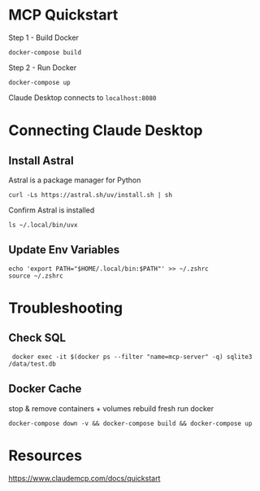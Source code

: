 # MCP Quickstart

Step 1 - Build Docker

```
docker-compose build
```


Step 2 - Run Docker

```
docker-compose up
```

Claude Desktop connects to ```localhost:8080```



# Connecting Claude Desktop

## Install Astral

Astral is a package manager for Python

```
curl -Ls https://astral.sh/uv/install.sh | sh
```

Confirm Astral is installed

```
ls ~/.local/bin/uvx
```

## Update Env Variables

```
echo 'export PATH="$HOME/.local/bin:$PATH"' >> ~/.zshrc
source ~/.zshrc
```






# Troubleshooting

## Check SQL

```
 docker exec -it $(docker ps --filter "name=mcp-server" -q) sqlite3 /data/test.db
```

## Docker Cache

stop & remove containers + volumes
rebuild fresh
run docker
```
docker-compose down -v && docker-compose build && docker-compose up
```


# Resources

https://www.claudemcp.com/docs/quickstart



